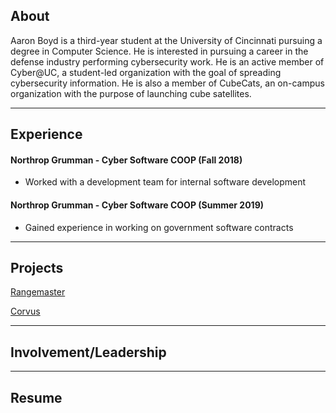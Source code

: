 ## About

Aaron Boyd is a third-year student at the University of Cincinnati pursuing a degree in Computer Science. He is interested in pursuing a career in the defense industry performing cybersecurity work. He is an active member of Cyber@UC, a student-led organization with the goal of spreading cybersecurity information. He is also a member of CubeCats, an on-campus organization with the purpose of launching cube satellites.

---

## Experience

#### Northrop Grumman - Cyber Software COOP (Fall 2018)
- Worked with a development team for internal software development

#### Northrop Grumman - Cyber Software COOP (Summer 2019)
- Gained experience in working on government software contracts

---

## Projects

[Rangemaster](/range_master)

[Corvus](/corvus)

---

## Involvement/Leadership

---

## Resume
